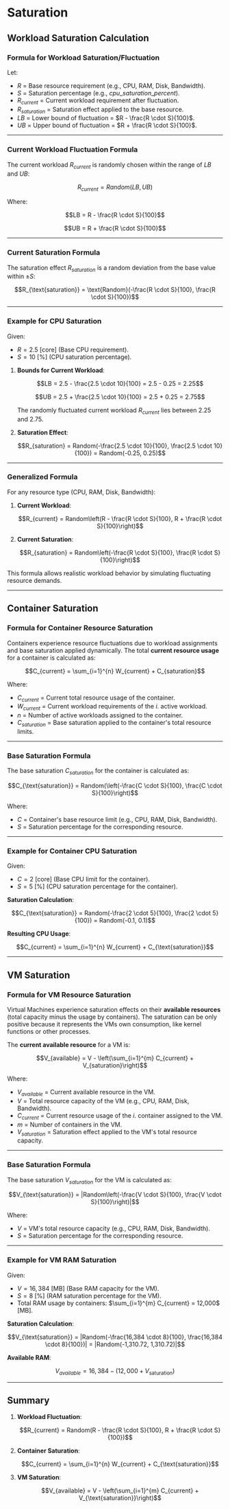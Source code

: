 # Saturation

## Workload Saturation Calculation

### **Formula for Workload Saturation/Fluctuation**

Let:

- $R$ = Base resource requirement (e.g., CPU, RAM, Disk, Bandwidth).
- $S$ = Saturation percentage (e.g., $cpu{\_saturation\_percent}$).
- $R_{current}$ = Current workload requirement after fluctuation.
- $R_{saturation}$ = Saturation effect applied to the base resource.
- $LB$ = Lower bound of fluctuation = $R - \frac{R \cdot S}{100}$.
- $UB$ = Upper bound of fluctuation = $R + \frac{R \cdot S}{100}$.

---

### **Current Workload Fluctuation Formula**

The current workload $R_{current}$ is randomly chosen within the range of $LB$ and $UB$:

$$R_{current} = Random(LB, UB)$$

Where:

$$LB = R - \frac{R \cdot S}{100}$$

$$UB = R + \frac{R \cdot S}{100}$$

---

### **Current Saturation Formula**

The saturation effect $R_{saturation}$ is a random deviation from the base value within $\pm S$:

$$R_{\text{saturation}} = \text{Random}(-\frac{R \cdot S}{100}, \frac{R \cdot S}{100})$$

---

### **Example for CPU Saturation**

Given:

- $R = 2.5$ [core] (Base CPU requirement).
- $S = 10$ [%] (CPU saturation percentage).

1. **Bounds for Current Workload**:

   $$LB = 2.5 - \frac{2.5 \cdot 10}{100} = 2.5 - 0.25 = 2.25$$

   $$UB = 2.5 + \frac{2.5 \cdot 10}{100} = 2.5 + 0.25 = 2.75$$

   The randomly fluctuated current workload $R_{current}$ lies between $2.25$ and $2.75$.

2. **Saturation Effect**:

   $$R_{saturation} = Random(-\frac{2.5 \cdot 10}{100}, \frac{2.5 \cdot 10}{100}) = Random(-0.25, 0.25)$$

---

### **Generalized Formula**

For any resource type (CPU, RAM, Disk, Bandwidth):

1. **Current Workload**:

   $$R_{current} = Random\left(R - \frac{R \cdot S}{100}, R + \frac{R \cdot S}{100}\right)$$

2. **Current Saturation**:

   $$R_{saturation} = Random\left(-\frac{R \cdot S}{100}, \frac{R \cdot S}{100}\right)$$

This formula allows realistic workload behavior by simulating fluctuating resource demands.

---

## Container Saturation

### **Formula for Container Resource Saturation**

Containers experience resource fluctuations due to workload assignments and base saturation applied dynamically. The total **current resource usage** for a container is calculated as:

$$C_{current} = \sum_{i=1}^{n} W_{current} + C_{saturation}$$

Where:

- $C_{current}$ = Current total resource usage of the container.
- $W_{current}$ = Current workload requirements of the $i.$ active workload.
- $n$ = Number of active workloads assigned to the container.
- $C_{saturation}$ = Base saturation applied to the container's total resource limits.

---

### **Base Saturation Formula**

The base saturation $C_{saturation}$ for the container is calculated as:

$$C_{\text{saturation}} = Random(\left(-\frac{C \cdot S}{100}, \frac{C \cdot S}{100}\right)$$

Where:

- $C$ = Container's base resource limit (e.g., CPU, RAM, Disk, Bandwidth).
- $S$ = Saturation percentage for the corresponding resource.

---

### **Example for Container CPU Saturation**

Given:

- $C = 2$ [core] (Base CPU limit for the container).
- $S = 5$ [%] (CPU saturation percentage for the container).

**Saturation Calculation**:

   $$C_{\text{saturation}} = Random(-\frac{2 \cdot 5}{100}, \frac{2 \cdot 5}{100}) = Random(-0.1, 0.1)$$

**Resulting CPU Usage**:

   $$C_{current} = \sum_{i=1}^{n} W_{current} + C_{\text{saturation}}$$

---

## VM Saturation

### **Formula for VM Resource Saturation**

Virtual Machines experience saturation effects on their **available resources** (total capacity minus the usage by containers).
The saturation can be only positive because it represents the VMs own consumption, like kernel functions or other processes.

The **current available resource** for a VM is:

$$V_{available} = V - \left(\sum_{i=1}^{m} C_{current} + V_{saturation}\right)$$

Where:

- $V_{available}$ = Current available resource in the VM.
- $V$ = Total resource capacity of the VM (e.g., CPU, RAM, Disk, Bandwidth).
- $C_{current}$ = Current resource usage of the $i$. container assigned to the VM.
- $m$ = Number of containers in the VM.
- $V_{saturation}$ = Saturation effect applied to the VM's total resource capacity.

---

### **Base Saturation Formula**

The base saturation $V_{saturation}$ for the VM is calculated as:

$$V_{\text{saturation}} = |Random\left(-\frac{V \cdot S}{100}, \frac{V \cdot S}{100}\right)|$$

Where:

- $V$ = VM's total resource capacity (e.g., CPU, RAM, Disk, Bandwidth).
- $S$ = Saturation percentage for the corresponding resource.

---

### **Example for VM RAM Saturation**

Given:

- $V = 16,384$ [MB] (Base RAM capacity for the VM).
- $S = 8$ [%] (RAM saturation percentage for the VM).
- Total RAM usage by containers: $\sum_{i=1}^{m} C_{current} = 12,000$ [MB].

**Saturation Calculation**:

   $$V_{\text{saturation}} = |Random(-\frac{16,384 \cdot 8}{100}, \frac{16,384 \cdot 8}{100})| = |Random(-1,310.72, 1,310.72)|$$

**Available RAM**:

   $$V_{available} = 16,384 - (12,000 + V_{\text{saturation}})$$

---

## Summary

1. **Workload Fluctuation**:

   $$R_{current} = Random(R - \frac{R \cdot S}{100}, R + \frac{R \cdot S}{100})$$

2. **Container Saturation**:

   $$C_{current} = \sum_{i=1}^{n} W_{current} + C_{\text{saturation}}$$

3. **VM Saturation**:

   $$V_{available} = V - \left(\sum_{i=1}^{m} C_{current} + V_{\text{saturation}}\right)$$
